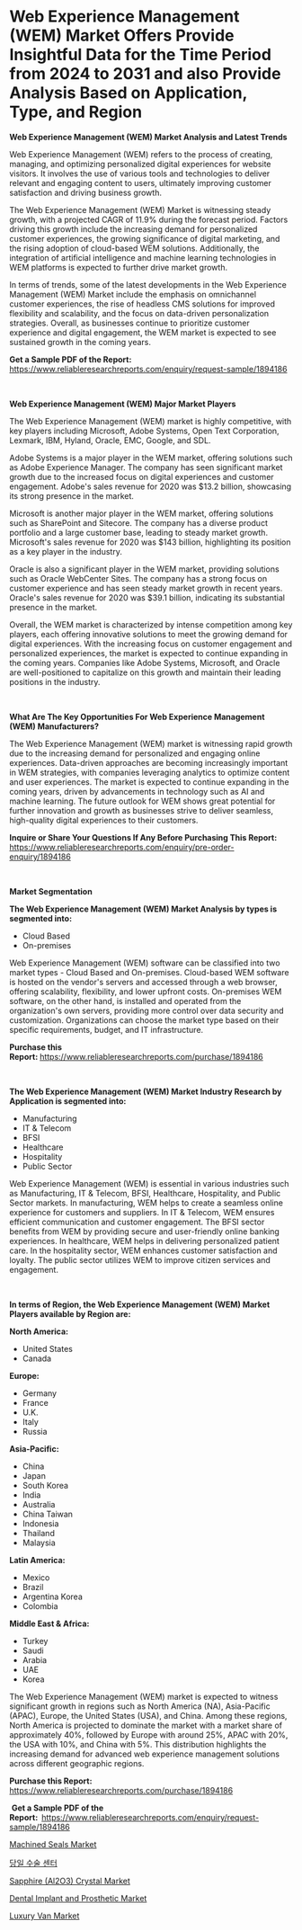 <p><h1>Web Experience Management (WEM) Market Offers Provide Insightful Data for the Time Period from 2024 to 2031 and also Provide Analysis Based on Application, Type, and Region</h1></p><p><strong>Web Experience Management (WEM) Market Analysis and Latest Trends</strong></p>
<p><p>Web Experience Management (WEM) refers to the process of creating, managing, and optimizing personalized digital experiences for website visitors. It involves the use of various tools and technologies to deliver relevant and engaging content to users, ultimately improving customer satisfaction and driving business growth.</p><p>The Web Experience Management (WEM) Market is witnessing steady growth, with a projected CAGR of 11.9% during the forecast period. Factors driving this growth include the increasing demand for personalized customer experiences, the growing significance of digital marketing, and the rising adoption of cloud-based WEM solutions. Additionally, the integration of artificial intelligence and machine learning technologies in WEM platforms is expected to further drive market growth.</p><p>In terms of trends, some of the latest developments in the Web Experience Management (WEM) Market include the emphasis on omnichannel customer experiences, the rise of headless CMS solutions for improved flexibility and scalability, and the focus on data-driven personalization strategies. Overall, as businesses continue to prioritize customer experience and digital engagement, the WEM market is expected to see sustained growth in the coming years.</p></p>
<p><strong>Get a Sample PDF of the Report:&nbsp;</strong> <a href="https://www.reliableresearchreports.com/enquiry/request-sample/1894186">https://www.reliableresearchreports.com/enquiry/request-sample/1894186</a></p>
<p>&nbsp;</p>
<p><strong>Web Experience Management (WEM) Major Market Players</strong></p>
<p><p>The Web Experience Management (WEM) market is highly competitive, with key players including Microsoft, Adobe Systems, Open Text Corporation, Lexmark, IBM, Hyland, Oracle, EMC, Google, and SDL. </p><p>Adobe Systems is a major player in the WEM market, offering solutions such as Adobe Experience Manager. The company has seen significant market growth due to the increased focus on digital experiences and customer engagement. Adobe's sales revenue for 2020 was $13.2 billion, showcasing its strong presence in the market.</p><p>Microsoft is another major player in the WEM market, offering solutions such as SharePoint and Sitecore. The company has a diverse product portfolio and a large customer base, leading to steady market growth. Microsoft's sales revenue for 2020 was $143 billion, highlighting its position as a key player in the industry.</p><p>Oracle is also a significant player in the WEM market, providing solutions such as Oracle WebCenter Sites. The company has a strong focus on customer experience and has seen steady market growth in recent years. Oracle's sales revenue for 2020 was $39.1 billion, indicating its substantial presence in the market.</p><p>Overall, the WEM market is characterized by intense competition among key players, each offering innovative solutions to meet the growing demand for digital experiences. With the increasing focus on customer engagement and personalized experiences, the market is expected to continue expanding in the coming years. Companies like Adobe Systems, Microsoft, and Oracle are well-positioned to capitalize on this growth and maintain their leading positions in the industry.</p></p>
<p>&nbsp;</p>
<p><strong>What Are The Key Opportunities For Web Experience Management (WEM) Manufacturers?</strong></p>
<p><p>The Web Experience Management (WEM) market is witnessing rapid growth due to the increasing demand for personalized and engaging online experiences. Data-driven approaches are becoming increasingly important in WEM strategies, with companies leveraging analytics to optimize content and user experiences. The market is expected to continue expanding in the coming years, driven by advancements in technology such as AI and machine learning. The future outlook for WEM shows great potential for further innovation and growth as businesses strive to deliver seamless, high-quality digital experiences to their customers.</p></p>
<p><strong>Inquire or Share Your Questions If Any Before Purchasing This Report:</strong> <a href="https://www.reliableresearchreports.com/enquiry/pre-order-enquiry/1894186">https://www.reliableresearchreports.com/enquiry/pre-order-enquiry/1894186</a></p>
<p>&nbsp;</p>
<p><strong>Market Segmentation</strong></p>
<p><strong>The Web Experience Management (WEM) Market Analysis by types is segmented into:</strong></p>
<p><ul><li>Cloud Based</li><li>On-premises</li></ul></p>
<p><p>Web Experience Management (WEM) software can be classified into two market types - Cloud Based and On-premises. Cloud-based WEM software is hosted on the vendor's servers and accessed through a web browser, offering scalability, flexibility, and lower upfront costs. On-premises WEM software, on the other hand, is installed and operated from the organization's own servers, providing more control over data security and customization. Organizations can choose the market type based on their specific requirements, budget, and IT infrastructure.</p></p>
<p><strong>Purchase this Report:&nbsp;</strong><a href="https://www.reliableresearchreports.com/purchase/1894186">https://www.reliableresearchreports.com/purchase/1894186</a></p>
<p>&nbsp;</p>
<p><strong>The Web Experience Management (WEM) Market Industry Research by Application is segmented into:</strong></p>
<p><ul><li>Manufacturing</li><li>IT & Telecom</li><li>BFSI</li><li>Healthcare</li><li>Hospitality</li><li>Public Sector</li></ul></p>
<p><p>Web Experience Management (WEM) is essential in various industries such as Manufacturing, IT & Telecom, BFSI, Healthcare, Hospitality, and Public Sector markets. In manufacturing, WEM helps to create a seamless online experience for customers and suppliers. In IT & Telecom, WEM ensures efficient communication and customer engagement. The BFSI sector benefits from WEM by providing secure and user-friendly online banking experiences. In healthcare, WEM helps in delivering personalized patient care. In the hospitality sector, WEM enhances customer satisfaction and loyalty. The public sector utilizes WEM to improve citizen services and engagement.</p></p>
<p>&nbsp;</p>
<p><strong>In terms of Region, the Web Experience Management (WEM) Market Players available by Region are:</strong></p>
<p>
    <p> <strong> North America: </strong>
        <ul>
            <li>United States</li>
            <li>Canada</li>
        </ul>
        </p> 
    <p> <strong> Europe: </strong>
        <ul>
            <li>Germany</li>
            <li>France</li>
            <li>U.K.</li>
            <li>Italy</li>
            <li>Russia</li>
        </ul>
        </p> 
    <p> <strong> Asia-Pacific: </strong>
        <ul>
            <li>China</li>
            <li>Japan</li>
            <li>South Korea</li>
            <li>India</li>
            <li>Australia</li>
            <li>China Taiwan</li>
            <li>Indonesia</li>
            <li>Thailand</li>
            <li>Malaysia</li>
        </ul>
        </p> 
    <p> <strong> Latin America: </strong>
        <ul>
            <li>Mexico</li>
            <li>Brazil</li>
            <li>Argentina Korea</li>
            <li>Colombia</li>
        </ul>
        </p> 
    <p> <strong> Middle East & Africa: </strong>
        <ul>
            <li>Turkey</li>
            <li>Saudi</li>
            <li>Arabia</li>
            <li>UAE</li>
            <li>Korea</li>
        </ul>
    </p>
    </p>
<p><p>The Web Experience Management (WEM) market is expected to witness significant growth in regions such as North America (NA), Asia-Pacific (APAC), Europe, the United States (USA), and China. Among these regions, North America is projected to dominate the market with a market share of approximately 40%, followed by Europe with around 25%, APAC with 20%, the USA with 10%, and China with 5%. This distribution highlights the increasing demand for advanced web experience management solutions across different geographic regions.</p></p>
<p><strong>Purchase this Report: </strong><a href="https://www.reliableresearchreports.com/purchase/1894186">https://www.reliableresearchreports.com/purchase/1894186</a></p>
<p>&nbsp;<strong>Get a Sample PDF of the Report:&nbsp;&nbsp;</strong><a href="https://www.reliableresearchreports.com/enquiry/request-sample/1894186">https://www.reliableresearchreports.com/enquiry/request-sample/1894186</a></p>
<p><strong></strong></p>
<p><p><a href="https://view.publitas.com/reportprime-1/machined-seals-market-size-market-trends-and-growth-outlook-forecasted-for-period-from-2024-to-2031/">Machined Seals Market</a></p><p><a href="https://github.com/sougarounis/Market-Research-Report-List-2/blob/main/2701770184134.md">당일 수술 센터</a></p><p><a href="https://meowing-canidae-761.notion.site/Sapphire-Al2O3-Crystal-Market-Size-Share-Trends-Analysis-Report-By-Material-By-Type-By-End-us-552c252b485d4e6d95e5b0e0236c3987">Sapphire (Al2O3) Crystal Market</a></p><p><a href="https://noble-drawer-34c.notion.site/Dental-Implant-and-Prosthetic-Market-Size-Focuses-on-Market-Dynamics-In-Depth-Analysis-and-Future-P-a0869e57615446ee9bcb7634916e8272">Dental Implant and Prosthetic Market</a></p><p><a href="https://view.publitas.com/reportprime-1/luxury-van-market-size-2024-2031-global-industrial-analysis-key-geographical-regions-market-share-top-key-players-product-types-and-forecast-research-report/">Luxury Van Market</a></p></p>